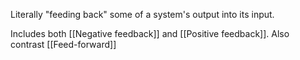 Literally "feeding back" some of a system's output into its input.

Includes both [[Negative feedback]] and [[Positive feedback]]. Also contrast [[Feed-forward]] 